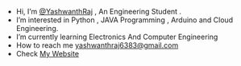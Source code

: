 - Hi, I’m <a href="https://www.linkedin.com/in/v-yashwanth-raj-6b23341bb">@YashwanthRaj</a> , An Engineering Student . 
- I’m interested in Python , JAVA Programming , Arduino and Cloud Engineering.
- I’m currently learning Electronics And Computer Engineering
- How to reach me yashwanthraj6383@gmail.com
- Check <a href="https://yashwanthraj.github.io/YashwanthRaj/"> My Website </a>

<!---
YashwanthRaj/YashwanthRaj is a ✨ special ✨ repository because its `README.md` (this file) appears on your GitHub profile.
You can click the Preview link to take a look at your changes.
--->
